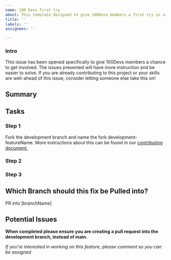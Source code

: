 ```yaml
---
name: 100 Devs first try
about: This template designed to give 100Devs members a first try in solving the issue
title: ''
labels: ''
assignees: ''

---
```


### Intro
This issue has been opened specifically to give 100Devs members a chance to get involved. The issues presented will have more instruction and be easier to solve. If you are already contributing to this project or your skills are well-ahead of this issue, consider letting someone else take this on!

## Summary

## Tasks

### Step 1
Fork the development branch and name the fork development-featureName. More instructions about this can be found in our [contributing document.](https://github.com/Caleb-Cohen/Together/blob/development/.github/CONTRIBUTING.md)

### Step 2

### Step 3

## Which Branch should this fix be Pulled into?
PR into [branchName]

## Potential Issues

**When completed please ensure you are creating a pull request into the development branch, instead of main.**

*If you're interested in working on this feature, please comment so you can be assigned*
